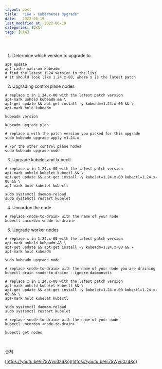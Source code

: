 ```yaml
---
layout: post
title:  "CKA - Kubernetes Upgrade"
date:   2022-06-19
last_modified_at: 2022-06-19
categories: [CKA]
tags: [CKA]
---
```


<br/>

1. Determine which version to upgrade to

```shell
apt update
apt-cache madison kubeadm
# find the latest 1.24 version in the list
# it should look like 1.24.x-00, where x is the latest patch
```

2. Upgrading control plane nodes

```shell
# replace x in 1.24.x-00 with the latest patch version
apt-mark unhold kubeadm && \
apt-get update && apt-get install -y kubeadm=1.24.x-00 && \
apt-mark hold kubeadm
 
kubeadm version
 
kubeadm upgrade plan
 
# replace x with the patch version you picked for this upgrade
sudo kubeadm upgrade apply v1.24.x

# For the other control plane nodes
sudo kubeadm upgrade node
```

3. Upgrade kubelet and kubectl

```shell
# replace x in 1.24.x-00 with the latest patch version
apt-mark unhold kubelet kubectl && \
apt-get update && apt-get install -y kubelet=1.24.x-00 kubectl=1.24.x-00 && \
apt-mark hold kubelet kubectl

sudo systemctl daemon-reload
sudo systemctl restart kubelet
```

4. Uncordon the node

```shell
# replace <node-to-drain> with the name of your node
kubectl uncordon <node-to-drain>
```

5. Upgrade worker nodes

```shell
# replace x in 1.24.x-00 with the latest patch version
apt-mark unhold kubeadm && \
apt-get update && apt-get install -y kubeadm=1.24.x-00 && \
apt-mark hold kubeadm

sudo kubeadm upgrade node

# replace <node-to-drain> with the name of your node you are draining
kubectl drain <node-to-drain> --ignore-daemonsets

# replace x in 1.24.x-00 with the latest patch version
apt-mark unhold kubelet kubectl && \
apt-get update && apt-get install -y kubelet=1.24.x-00 kubectl=1.24.x-00 && \
apt-mark hold kubelet kubectl

sudo systemctl daemon-reload
sudo systemctl restart kubelet

# replace <node-to-drain> with the name of your node
kubectl uncordon <node-to-drain>

kubectl get nodes
```

<br/>

출처

[https://youtu.be/s75Wyu0z4Xo](https://youtu.be/s75Wyu0z4Xo)